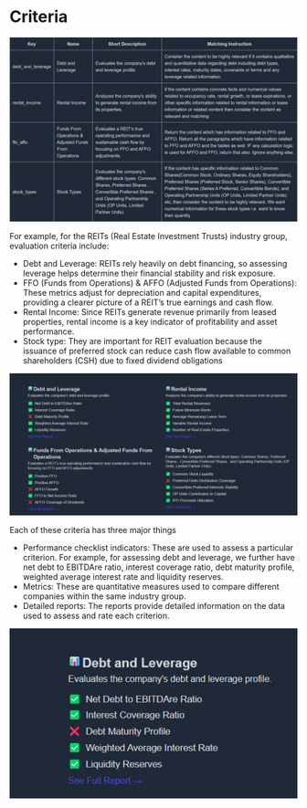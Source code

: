 # Criteria

![Criteria](./images/criteira_and_report/custom-criteria.png)

For example, for the REITs (Real Estate Investment Trusts) industry group, evaluation criteria include:

- Debt and Leverage: REITs rely heavily on debt financing, so assessing leverage helps determine their financial stability and risk exposure.
- FFO (Funds from Operations) & AFFO (Adjusted Funds from Operations): These metrics adjust for depreciation and capital expenditures, providing a clearer picture of a REIT’s true earnings and cash flow.
- Rental Income: Since REITs generate revenue primarily from leased properties, rental income is a key indicator of profitability and asset performance.
- Stock type: They are important for REIT evaluation because the issuance of preferred stock can reduce cash flow available to common shareholders (CSH) due to fixed dividend obligations

![All Reports](./images/criteira_and_report/all-reports.png)

Each of these criteria has three major things

- Performance checklist indicators: These are used to assess a particular criterion. For example, for assessing debt and leverage, we further have net debt to EBITDAre ratio, interest coverage ratio, debt maturity profile, weighted average interest rate and liquidity reserves.
- Metrics: These are quantitative measures used to compare different companies within the same industry group.
- Detailed reports: The reports provide detailed information on the data used to assess and rate each criterion.

![Single report](./images/criteira_and_report/single-report.png)
